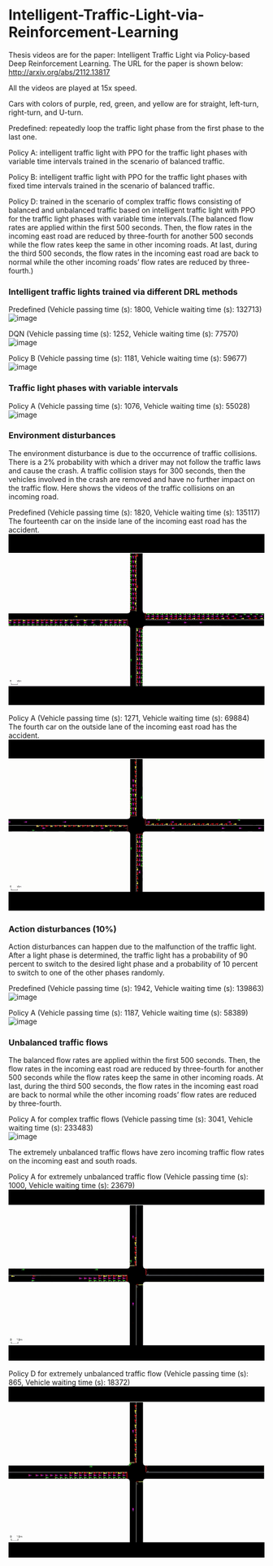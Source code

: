 # Intelligent-Traffic-Light-via-Reinforcement-Learning
Thesis videos are for the paper: Intelligent Traffic Light via Policy-based Deep Reinforcement Learning. The URL for the paper is shown below:  
http://arxiv.org/abs/2112.13817

All the videos are played at 15x speed.

Cars with colors of purple, red, green, and yellow are for straight, left-turn, right-turn, and U-turn.

Predefined: repeatedly loop the traffic light phase from the first phase to the last one.  

Policy A: intelligent traffic light with PPO for the traffic light phases with variable time intervals trained in the scenario of balanced traffic.  

Policy B: intelligent traffic light with PPO for the traffic light phases with fixed time intervals trained in the scenario of balanced traffic.  

Policy D: trained in the scenario of complex traffic flows consisting of balanced and unbalanced traffic based on intelligent traffic light with PPO for the traffic light phases with variable time intervals.(The balanced flow rates are applied within the first 500 seconds. Then, the flow rates in the incoming east road are reduced by three-fourth for another 500 seconds while the flow rates keep the same in other incoming roads. At last, during the third 500 seconds, the flow rates in the incoming east road are back to normal while the other incoming roads’ flow rates are reduced by three-fourth.)

### Intelligent traffic lights trained via different DRL methods
Predefined (Vehicle passing time (s): 1800, Vehicle waiting time (s): 132713)  
![image](https://github.com/YueZhu95/Intelligent-Traffic-Light-via-Reinforcement-Learning/blob/main/predefined_gif.gif) 

DQN (Vehicle passing time (s): 1252, Vehicle waiting time (s): 77570)  
![image](https://github.com/YueZhu95/Intelligent-Traffic-Light-via-Reinforcement-Learning/blob/main/dqn_gif2.gif) 

Policy B (Vehicle passing time (s): 1181, Vehicle waiting time (s): 59677)  
![image](https://github.com/YueZhu95/Intelligent-Traffic-Light-via-Reinforcement-Learning/blob/main/ppo_fix_gif2.gif) 

### Traffic light phases with variable intervals
Policy A (Vehicle passing time (s): 1076, Vehicle waiting time (s): 55028)  
![image](https://github.com/YueZhu95/Intelligent-Traffic-Light-via-Reinforcement-Learning/blob/main/ppo_vari_gif.gif) 

### Environment disturbances

The environment disturbance is due to the occurrence of traffic collisions. There is a 2% probability with which a driver may not follow the traffic laws and cause the crash. A traffic collision stays for 300 seconds, then the vehicles involved in the crash are removed and have no further impact on the traffic flow. Here shows the videos of the traffic collisions on an incoming road.

Predefined (Vehicle passing time (s): 1820, Vehicle waiting time (s): 135117)  
The fourteenth car on the inside lane of the incoming east road has the accident.  
![image](https://github.com/YueZhu95/Intelligent-Traffic-Light-via-Reinforcement-Learning/blob/main/Predefined_inc_gif.gif) 

Policy A (Vehicle passing time (s): 1271, Vehicle waiting time (s): 69884)  
The fourth car on the outside lane of the incoming east road has the accident.  
![image](https://github.com/YueZhu95/Intelligent-Traffic-Light-via-Reinforcement-Learning/blob/main/PA_inc_gif.gif) 

### Action disturbances (10%)

Action disturbances can happen due to the malfunction of the traffic light. After a light phase is determined, the traffic light has a probability of 90 percent to switch to the desired light phase and a probability of 10 percent to switch to one of the other phases randomly.

Predefined (Vehicle passing time (s): 1942, Vehicle waiting time (s): 139863)  
![image](https://github.com/YueZhu95/Intelligent-Traffic-Light-via-Reinforcement-Learning/blob/main/Predefined_act_gif.gif) 

Policy A (Vehicle passing time (s): 1187, Vehicle waiting time (s): 58389)  
![image](https://github.com/YueZhu95/Intelligent-Traffic-Light-via-Reinforcement-Learning/blob/main/PA_act_gif.gif) 

### Unbalanced traffic flows

The balanced flow rates are applied within the first 500 seconds. Then, the flow rates in the incoming east road are reduced by three-fourth for another 500 seconds while the flow rates keep the same in other incoming roads. At last, during the third 500 seconds, the flow rates in the incoming east road are back to normal while the other incoming roads’ flow rates are reduced by three-fourth.

Policy A for complex traffic flows (Vehicle passing time (s): 3041, Vehicle waiting time (s): 233483)  
![image](https://github.com/YueZhu95/Intelligent-Traffic-Light-via-Reinforcement-Learning/blob/main/PA_unb_gif.gif) 

The extremely unbalanced traffic flows have zero incoming traffic flow rates on the incoming east and south roads.

Policy A for extremely unbalanced traffic flow (Vehicle passing time (s): 1000, Vehicle waiting time (s): 23679)  
![image](https://github.com/YueZhu95/Intelligent-Traffic-Light-via-Reinforcement-Learning/blob/main/PA_exunb_gif.gif) 

Policy D for extremely unbalanced traffic flow (Vehicle passing time (s): 865, Vehicle waiting time (s): 18372)  
![image](https://github.com/YueZhu95/Intelligent-Traffic-Light-via-Reinforcement-Learning/blob/main/PD_exunb_gif.gif) 
